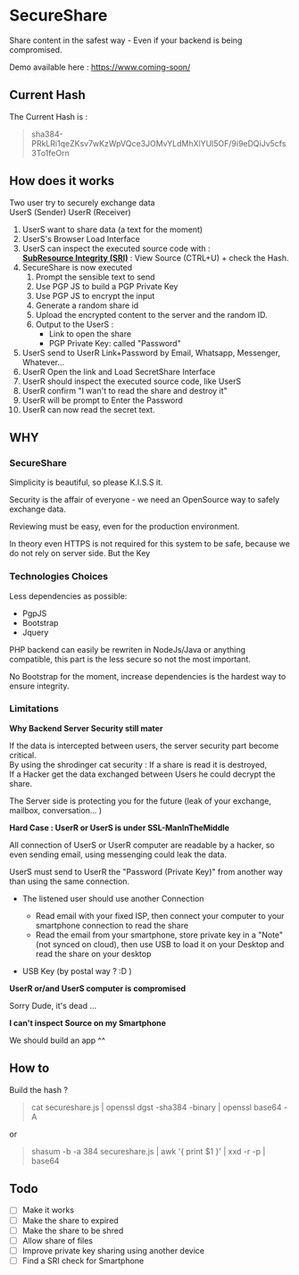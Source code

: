 # SecureShare

Share content in the safest way - Even if your backend is being compromised.

Demo available here : https://www.coming-soon/

##  Current Hash

The Current Hash is : 
> sha384-PRkLRi1qeZKsv7wKzWpVQce3JOMvYLdMhXlYUl5OF/9i9eDQiJv5cfs3To1feOrn

## How does it works

Two user try to securely exchange data<br>
UserS (Sender) UserR (Receiver)
 
1. UserS want to share data (a text for the moment)
1. UserS's Browser Load Interface
1. UserS can inspect the executed source code with :<br> <a href="https://developer.mozilla.org/en-US/docs/Web/Security/Subresource_Integrity">**SubResource Integrity (SRI)**</a> : View Source (CTRL+U) + check the Hash.
1. SecureShare is now executed
    1. Prompt the sensible text to send
    1. Use PGP JS to build a PGP Private Key
    1. Use PGP JS to encrypt the input
    1. Generate a random share id
    1. Upload the encrypted content to the server and the random ID. 
    1. Output to the UserS : 
        - Link to open the share
        - PGP Private Key: called "Password"
1. UserS send to UserR Link+Password by Email, Whatsapp, Messenger, Whatever...
1. UserR Open the link and Load SecretShare Interface
1. UserR should inspect the executed source code, like UserS
1. UserR confirm "I wan't to read the share and destroy it"
1. UserR will be prompt to Enter the Password
1. UserR can now read the secret text.
        

## WHY 

### SecureShare

Simplicity is beautiful, so please K.I.S.S it. 

Security is the affair of everyone - we need an OpenSource way to safely exchange data. 

Reviewing must be easy, even for the production environment.

In theory even HTTPS is not required for this system to be safe, because we do not rely on server side. But the Key 

### Technologies Choices

Less dependencies as possible:
- PgpJS
- Bootstrap 
- Jquery 

PHP backend can easily be rewriten in NodeJs/Java or anything compatible, this part is the less secure so not the most important.

No Bootstrap for the moment, increase dependencies is the hardest way to ensure integrity.

### Limitations

**Why Backend Server Security still mater**

If the data is intercepted between users, the server security part become critical.<br>
By using the shrodinger cat security : If a share is read it is destroyed,<br>
If a Hacker get the data exchanged between Users he could decrypt the share. 

The Server side is protecting you for the future (leak of your exchange, mailbox, conversation... ) 

**Hard Case : UserR or UserS is under SSL-ManInTheMiddle**

All connection of UserS or UserR computer are readable by a hacker, so even sending email, using messenging could leak the data.

UserS must send to UserR the "Password (Private Key)" from another way than using the same connection.

- The listened user should use another Connection<br>
    - Read email with your fixed ISP, then connect your computer to your smartphone connection to read the share
    - Read the email from your smartphone, store private key in a "Note" (not synced on cloud), then use USB to load it on your Desktop and read the share on your desktop

- USB Key (by postal way ? :D )

**UserR or/and UserS computer is compromised**

Sorry Dude, it's dead ...

**I can't inspect Source on my Smartphone**

We should build an app ^^

## How to

Build the hash ? 

>cat secureshare.js | openssl dgst -sha384 -binary | openssl base64 -A

or

>shasum -b -a 384 secureshare.js | awk '{ print $1 }' | xxd -r -p | base64
 

## Todo

- [ ] Make it works
- [ ] Make the share to expired 
- [ ] Make the share to be shred
- [ ] Allow share of files
- [ ] Improve private key sharing using another device
- [ ] Find a SRI check for Smartphone